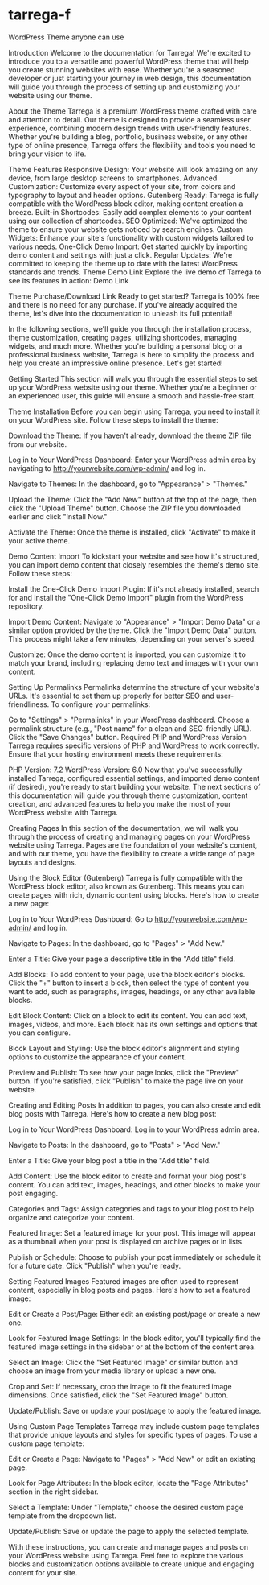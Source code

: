 # tarrega-f

WordPress Theme anyone can use

Introduction
Welcome to the documentation for Tarrega! We're excited to introduce you to a versatile and powerful WordPress theme that will help you create stunning websites with ease. Whether you're a seasoned developer or just starting your journey in web design, this documentation will guide you through the process of setting up and customizing your website using our theme.

About the Theme
Tarrega is a premium WordPress theme crafted with care and attention to detail. Our theme is designed to provide a seamless user experience, combining modern design trends with user-friendly features. Whether you're building a blog, portfolio, business website, or any other type of online presence, Tarrega offers the flexibility and tools you need to bring your vision to life.

Theme Features
Responsive Design: Your website will look amazing on any device, from large desktop screens to smartphones.
Advanced Customization: Customize every aspect of your site, from colors and typography to layout and header options.
Gutenberg Ready: Tarrega is fully compatible with the WordPress block editor, making content creation a breeze.
Built-in Shortcodes: Easily add complex elements to your content using our collection of shortcodes.
SEO Optimized: We've optimized the theme to ensure your website gets noticed by search engines.
Custom Widgets: Enhance your site's functionality with custom widgets tailored to various needs.
One-Click Demo Import: Get started quickly by importing demo content and settings with just a click.
Regular Updates: We're committed to keeping the theme up to date with the latest WordPress standards and trends.
Theme Demo Link
Explore the live demo of Tarrega to see its features in action: Demo Link

Theme Purchase/Download Link
Ready to get started? Tarrega is 100% free and there is no need for any purchase. If you've already acquired the theme, let's dive into the documentation to unleash its full potential!

In the following sections, we'll guide you through the installation process, theme customization, creating pages, utilizing shortcodes, managing widgets, and much more. Whether you're building a personal blog or a professional business website, Tarrega is here to simplify the process and help you create an impressive online presence. Let's get started!

Getting Started
This section will walk you through the essential steps to set up your WordPress website using our theme. Whether you're a beginner or an experienced user, this guide will ensure a smooth and hassle-free start.

Theme Installation
Before you can begin using Tarrega, you need to install it on your WordPress site. Follow these steps to install the theme:

Download the Theme: If you haven't already, download the theme ZIP file from our website.

Log in to Your WordPress Dashboard: Enter your WordPress admin area by navigating to http://yourwebsite.com/wp-admin/ and log in.

Navigate to Themes: In the dashboard, go to "Appearance" > "Themes."

Upload the Theme: Click the "Add New" button at the top of the page, then click the "Upload Theme" button. Choose the ZIP file you downloaded earlier and click "Install Now."

Activate the Theme: Once the theme is installed, click "Activate" to make it your active theme.

Demo Content Import
To kickstart your website and see how it's structured, you can import demo content that closely resembles the theme's demo site. Follow these steps:

Install the One-Click Demo Import Plugin: If it's not already installed, search for and install the "One-Click Demo Import" plugin from the WordPress repository.

Import Demo Content: Navigate to "Appearance" > "Import Demo Data" or a similar option provided by the theme. Click the "Import Demo Data" button. This process might take a few minutes, depending on your server's speed.

Customize: Once the demo content is imported, you can customize it to match your brand, including replacing demo text and images with your own content.

Setting Up Permalinks
Permalinks determine the structure of your website's URLs. It's essential to set them up properly for better SEO and user-friendliness. To configure your permalinks:

Go to "Settings" > "Permalinks" in your WordPress dashboard.
Choose a permalink structure (e.g., "Post name" for a clean and SEO-friendly URL).
Click the "Save Changes" button.
Required PHP and WordPress Version
Tarrega requires specific versions of PHP and WordPress to work correctly. Ensure that your hosting environment meets these requirements:

PHP Version: 7.2
WordPress Version: 6.0
Now that you've successfully installed Tarrega, configured essential settings, and imported demo content (if desired), you're ready to start building your website. The next sections of this documentation will guide you through theme customization, content creation, and advanced features to help you make the most of your WordPress website with Tarrega.

Creating Pages
In this section of the documentation, we will walk you through the process of creating and managing pages on your WordPress website using Tarrega. Pages are the foundation of your website's content, and with our theme, you have the flexibility to create a wide range of page layouts and designs.

Using the Block Editor (Gutenberg)
Tarrega is fully compatible with the WordPress block editor, also known as Gutenberg. This means you can create pages with rich, dynamic content using blocks. Here's how to create a new page:

Log in to Your WordPress Dashboard: Go to http://yourwebsite.com/wp-admin/ and log in.

Navigate to Pages: In the dashboard, go to "Pages" > "Add New."

Enter a Title: Give your page a descriptive title in the "Add title" field.

Add Blocks: To add content to your page, use the block editor's blocks. Click the "+" button to insert a block, then select the type of content you want to add, such as paragraphs, images, headings, or any other available blocks.

Edit Block Content: Click on a block to edit its content. You can add text, images, videos, and more. Each block has its own settings and options that you can configure.

Block Layout and Styling: Use the block editor's alignment and styling options to customize the appearance of your content.

Preview and Publish: To see how your page looks, click the "Preview" button. If you're satisfied, click "Publish" to make the page live on your website.

Creating and Editing Posts
In addition to pages, you can also create and edit blog posts with Tarrega. Here's how to create a new blog post:

Log in to Your WordPress Dashboard: Log in to your WordPress admin area.

Navigate to Posts: In the dashboard, go to "Posts" > "Add New."

Enter a Title: Give your blog post a title in the "Add title" field.

Add Content: Use the block editor to create and format your blog post's content. You can add text, images, headings, and other blocks to make your post engaging.

Categories and Tags: Assign categories and tags to your blog post to help organize and categorize your content.

Featured Image: Set a featured image for your post. This image will appear as a thumbnail when your post is displayed on archive pages or in lists.

Publish or Schedule: Choose to publish your post immediately or schedule it for a future date. Click "Publish" when you're ready.

Setting Featured Images
Featured images are often used to represent content, especially in blog posts and pages. Here's how to set a featured image:

Edit or Create a Post/Page: Either edit an existing post/page or create a new one.

Look for Featured Image Settings: In the block editor, you'll typically find the featured image settings in the sidebar or at the bottom of the content area.

Select an Image: Click the "Set Featured Image" or similar button and choose an image from your media library or upload a new one.

Crop and Set: If necessary, crop the image to fit the featured image dimensions. Once satisfied, click the "Set Featured Image" button.

Update/Publish: Save or update your post/page to apply the featured image.

Using Custom Page Templates
Tarrega may include custom page templates that provide unique layouts and styles for specific types of pages. To use a custom page template:

Edit or Create a Page: Navigate to "Pages" > "Add New" or edit an existing page.

Look for Page Attributes: In the block editor, locate the "Page Attributes" section in the right sidebar.

Select a Template: Under "Template," choose the desired custom page template from the dropdown list.

Update/Publish: Save or update the page to apply the selected template.

With these instructions, you can create and manage pages and posts on your WordPress website using Tarrega. Feel free to explore the various blocks and customization options available to create unique and engaging content for your site.
